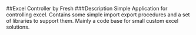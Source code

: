 ##Excel Controller by Fresh
###Description
Simple Application for controlling excel.
Contains some simple import export procedures and a set of libraries to support them.
Mainly a code base for small custom excel solutions.